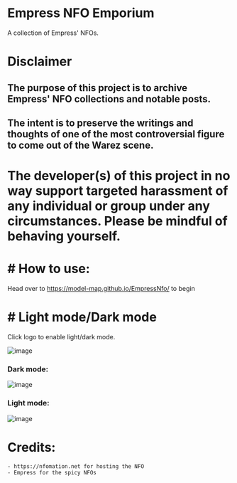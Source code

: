# Empress NFO Emporium
A collection of Empress' NFOs.

# Disclaimer
## The purpose of this project is to archive Empress' NFO collections and notable posts.
## The intent is to preserve the writings and thoughts of one of the most controversial figure to come out of the Warez scene.
# The developer(s) of this project in no way support targeted harassment of any individual or group under any circumstances. Please be mindful of behaving yourself.

# # How to use:

Head over to https://model-map.github.io/EmpressNfo/ to begin

# # Light mode/Dark mode
Click logo to enable light/dark mode.

![image](https://user-images.githubusercontent.com/118442144/220290429-7d55630e-a51a-4838-b5bd-80cf428f233e.png)

### Dark mode:
![image](https://user-images.githubusercontent.com/118442144/220290783-aa87849d-5a0d-4a4c-9291-ea0ca956421b.png)

### Light mode:
![image](https://user-images.githubusercontent.com/118442144/220291020-05497e49-3a69-4e08-b28c-71025b66603b.png)

#
# Credits:

    - https://nfomation.net for hosting the NFO
    - Empress for the spicy NFOs

